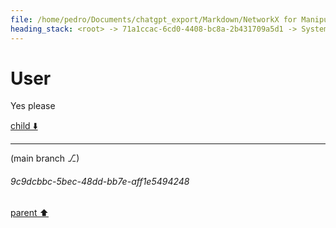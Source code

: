 ```yaml
---
file: /home/pedro/Documents/chatgpt_export/Markdown/NetworkX for Manipulating ASTs.md
heading_stack: <root> -> 71a1ccac-6cd0-4408-bc8a-2b431709a5d1 -> System -> 1dad7dfb-bea4-4abe-9d4a-6ce3af566faa -> System -> aaa28000-9b67-40c0-adba-594fac31b5cd -> User -> 470ac03f-1ee2-40df-9d83-ca0d9770fcde -> Assistant -> Representing ASTs as Graphs -> Operations -> 1. Transforming AST to NetworkX Graph -> 2. Analyzing and Manipulating -> 3. Transforming NetworkX Graph back to AST -> Advantages -> Caveats -> aaa2a60d-5686-41b9-b7fb-d8df3cc4f04c -> User -> 327b3201-45d7-486b-92a0-a30e90f9ea7b -> Assistant -> Operations Made Easier by NetworkX -> Alternative Libraries and Data Structures -> aaa20456-db56-4cf6-816c-cb073fe52d98 -> User -> 754fbcfa-654b-4ebd-a4f9-6a5906b4fa7a -> Assistant -> Applications in AST Manipulation -> Workflow with ASTs -> Considerations -> aaa22415-a6b1-4c7f-a115-839b15532cee -> User -> f640d2ca-5869-4792-909c-68b7071c6e82 -> Assistant -> Formal Definition -> Applications -> Algorithms -> Complexity -> NetworkX and Subgraph Isomorphism -> aaa29107-8cc0-4f2f-b5c5-e424f598075d -> User -> 1411f692-1f4a-4ef1-9196-9e7ae906240d -> Assistant -> Theory Behind Subgraph Isomorphism in Nested Data Structures -> Nodes -> Edges -> Typing Unification -> Code Demonstration -> 237e73c3-4c4e-42b7-91b3-29e325a122c1 -> Assistant -> 913cbd7d-22b8-4453-a7ea-552f502d4e37 -> Tool -> 994a736c-9a29-47c4-9323-ac4f54849f7a -> Assistant -> 5e02d0ca-93b2-4d53-bb2e-42722132078e -> Assistant -> f454ad32-af8f-40cc-8f50-ff26f136ed76 -> Tool -> 6c6486a0-908c-43d2-b9b1-2a27af6bd7bf -> Assistant -> e3c04829-e6d8-4856-b7ae-af01bc8f5e3f -> Assistant -> 9142082f-cee7-4059-a4c7-2e5d599e67d2 -> Tool -> 32b66e86-cf53-45f5-8796-95ca56936c23 -> Assistant -> e4b52e64-e02f-4e62-b5b1-532ac75fb6f1 -> Assistant -> 0eeedd5f-0885-459a-826a-5c15c7b68098 -> Tool -> 61843259-9d7c-47e4-b748-598e0e8a5d71 -> Assistant -> aaa28a63-328b-490d-af4e-ed5abb0c1707 -> User -> ff553e92-f104-484f-b14b-e71554119494 -> Assistant -> b83f79c7-46b1-42f3-a26b-f81e3bbbf7a0 -> Tool -> f18c9720-4116-4aa6-bbe2-1b3cde7d4572 -> Assistant -> aaa2dc29-6c64-450d-be05-037a4fa968b9 -> User -> 98ce085f-c287-4e5d-9322-faca8a6c09e7 -> Assistant -> 2e02b3e0-df47-41fa-a8ab-581dd211c8c7 -> Tool -> f999b106-e3fd-4e87-9273-369cfc98aa57 -> Assistant -> aaa2335a-c7f2-4ae1-8cc3-8677ca1ea5a2 -> User -> 0e216cee-6273-4cdf-9de4-bbf6da6db98f -> Assistant -> aaa225e6-7857-4611-800a-db957992419c -> User -> 8bbcfa7b-293c-4c44-89b4-d90214831ffb -> Assistant -> Steps: -> 9c1cffc1-0e5b-45d8-af19-9a99ff6b700f -> Assistant -> 776858c7-9eae-48c7-b49a-59b6126fe8c2 -> Tool -> 5a1bfb34-d76c-4395-b46c-894b8f6ec80c -> Assistant -> aaa200cd-3c30-44e3-8b69-4025ca850bbc -> User -> d8a49a4c-f8f3-4f4d-a0f4-3b94dba22f2b -> Assistant -> 3929074c-60a9-4305-8e23-84e66b18ad7d -> Tool -> 92fe1cf2-b6be-477c-8fb9-d9287defc1be -> Assistant -> 9122c5cf-2e81-4e92-8475-5e52f5d7bad5 -> Tool -> 064a32e3-571f-4d2f-9a09-a91636011a7b -> Assistant -> aaa2ef72-7a4e-4c08-b9ad-5647858b67c1 -> User -> 43f8a7e2-d5b2-48f5-a180-9f18065f7498 -> Assistant -> 9d725a8a-18ea-4230-9aa4-efa2b8f0beff -> Tool -> 891a88ca-d4b1-4943-b5eb-df8e1eb734e5 -> Assistant -> ac437c33-002f-4b6d-bb2f-017fe3106f20 -> Assistant -> aaa23394-81f1-4a73-a488-1a9b5cb7b5a0 -> User -> 16addcee-f312-423f-8207-6b64a48e9bb2 -> Assistant -> 8ab97c06-50ac-4d25-a671-78f263e0343d -> Tool -> 6325ece4-2495-4b13-a133-c0ead71d885a -> Assistant -> 2c42844b-8dca-460b-be80-5d881bfff65c -> Assistant -> 3a2d0ec2-40d9-40f6-b211-0d939742e6c4 -> Tool -> d79c8a50-fa95-4be3-9609-da325d21a4fa -> Assistant -> aaa2d952-a8fb-49b9-89d3-54cbd2f7a037 -> User -> 1be6cb54-192b-4379-9656-7c606f9106f0 -> Assistant -> 909b7b41-d36c-4038-8270-18ba714efca4 -> Tool -> c6c29a97-4f1b-4e9e-a6a6-4c7246fc131f -> Assistant -> aaa2402e-d840-444a-83cc-0791aeb6765a -> User -> 8b244498-3e73-4960-a201-d07c5f37deb1 -> Assistant -> ed42667b-a6f8-4994-99ed-80c979e992f6 -> Tool -> 6f050f64-f262-4fd0-bbe1-b41558c0e68a -> Assistant -> aaa25456-6342-4622-8e03-72b019604309 -> User -> a97f5c4c-29a0-4921-9b44-bae78613c0e5 -> Assistant -> Simple Lists -> Complex Lists -> Updating Dataclass Generation Code -> 48e7968f-e93e-45d6-a33c-1fc376861875 -> Assistant -> f04506a1-f27a-4115-8e71-3dd8a48d0597 -> Tool -> a2994624-c252-4f1c-bbd8-02e016106b11 -> Assistant -> aaa20a83-2d61-492c-b9e7-2749cc710604 -> User
---
```

# User

Yes please

[child ⬇️](#9c9dcbbc-5bec-48dd-bb7e-aff1e5494248)

---

(main branch ⎇)
###### 9c9dcbbc-5bec-48dd-bb7e-aff1e5494248
[parent ⬆️](#aaa20a83-2d61-492c-b9e7-2749cc710604)
